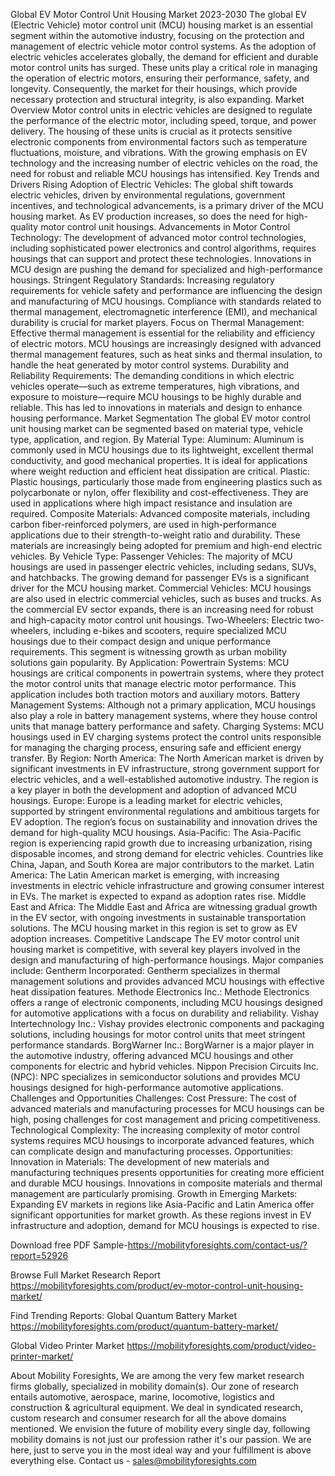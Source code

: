 Global EV Motor Control Unit Housing Market 2023-2030
The global EV (Electric Vehicle) motor control unit (MCU) housing market is an essential segment within the automotive industry, focusing on the protection and management of electric vehicle motor control systems. As the adoption of electric vehicles accelerates globally, the demand for efficient and durable motor control units has surged. These units play a critical role in managing the operation of electric motors, ensuring their performance, safety, and longevity. Consequently, the market for their housings, which provide necessary protection and structural integrity, is also expanding.
Market Overview
Motor control units in electric vehicles are designed to regulate the performance of the electric motor, including speed, torque, and power delivery. The housing of these units is crucial as it protects sensitive electronic components from environmental factors such as temperature fluctuations, moisture, and vibrations. With the growing emphasis on EV technology and the increasing number of electric vehicles on the road, the need for robust and reliable MCU housings has intensified.
Key Trends and Drivers
Rising Adoption of Electric Vehicles: The global shift towards electric vehicles, driven by environmental regulations, government incentives, and technological advancements, is a primary driver of the MCU housing market. As EV production increases, so does the need for high-quality motor control unit housings.
Advancements in Motor Control Technology: The development of advanced motor control technologies, including sophisticated power electronics and control algorithms, requires housings that can support and protect these technologies. Innovations in MCU design are pushing the demand for specialized and high-performance housings.
Stringent Regulatory Standards: Increasing regulatory requirements for vehicle safety and performance are influencing the design and manufacturing of MCU housings. Compliance with standards related to thermal management, electromagnetic interference (EMI), and mechanical durability is crucial for market players.
Focus on Thermal Management: Effective thermal management is essential for the reliability and efficiency of electric motors. MCU housings are increasingly designed with advanced thermal management features, such as heat sinks and thermal insulation, to handle the heat generated by motor control systems.
Durability and Reliability Requirements: The demanding conditions in which electric vehicles operate—such as extreme temperatures, high vibrations, and exposure to moisture—require MCU housings to be highly durable and reliable. This has led to innovations in materials and design to enhance housing performance.
Market Segmentation
The global EV motor control unit housing market can be segmented based on material type, vehicle type, application, and region.
By Material Type:
Aluminum: Aluminum is commonly used in MCU housings due to its lightweight, excellent thermal conductivity, and good mechanical properties. It is ideal for applications where weight reduction and efficient heat dissipation are critical.
Plastic: Plastic housings, particularly those made from engineering plastics such as polycarbonate or nylon, offer flexibility and cost-effectiveness. They are used in applications where high impact resistance and insulation are required.
Composite Materials: Advanced composite materials, including carbon fiber-reinforced polymers, are used in high-performance applications due to their strength-to-weight ratio and durability. These materials are increasingly being adopted for premium and high-end electric vehicles.
By Vehicle Type:
Passenger Vehicles: The majority of MCU housings are used in passenger electric vehicles, including sedans, SUVs, and hatchbacks. The growing demand for passenger EVs is a significant driver for the MCU housing market.
Commercial Vehicles: MCU housings are also used in electric commercial vehicles, such as buses and trucks. As the commercial EV sector expands, there is an increasing need for robust and high-capacity motor control unit housings.
Two-Wheelers: Electric two-wheelers, including e-bikes and scooters, require specialized MCU housings due to their compact design and unique performance requirements. This segment is witnessing growth as urban mobility solutions gain popularity.
By Application:
Powertrain Systems: MCU housings are critical components in powertrain systems, where they protect the motor control units that manage electric motor performance. This application includes both traction motors and auxiliary motors.
Battery Management Systems: Although not a primary application, MCU housings also play a role in battery management systems, where they house control units that manage battery performance and safety.
Charging Systems: MCU housings used in EV charging systems protect the control units responsible for managing the charging process, ensuring safe and efficient energy transfer.
By Region:
North America: The North American market is driven by significant investments in EV infrastructure, strong government support for electric vehicles, and a well-established automotive industry. The region is a key player in both the development and adoption of advanced MCU housings.
Europe: Europe is a leading market for electric vehicles, supported by stringent environmental regulations and ambitious targets for EV adoption. The region’s focus on sustainability and innovation drives the demand for high-quality MCU housings.
Asia-Pacific: The Asia-Pacific region is experiencing rapid growth due to increasing urbanization, rising disposable incomes, and strong demand for electric vehicles. Countries like China, Japan, and South Korea are major contributors to the market.
Latin America: The Latin American market is emerging, with increasing investments in electric vehicle infrastructure and growing consumer interest in EVs. The market is expected to expand as adoption rates rise.
Middle East and Africa: The Middle East and Africa are witnessing gradual growth in the EV sector, with ongoing investments in sustainable transportation solutions. The MCU housing market in this region is set to grow as EV adoption increases.
Competitive Landscape
The EV motor control unit housing market is competitive, with several key players involved in the design and manufacturing of high-performance housings. Major companies include:
Gentherm Incorporated: Gentherm specializes in thermal management solutions and provides advanced MCU housings with effective heat dissipation features.
Methode Electronics Inc.: Methode Electronics offers a range of electronic components, including MCU housings designed for automotive applications with a focus on durability and reliability.
Vishay Intertechnology Inc.: Vishay provides electronic components and packaging solutions, including housings for motor control units that meet stringent performance standards.
BorgWarner Inc.: BorgWarner is a major player in the automotive industry, offering advanced MCU housings and other components for electric and hybrid vehicles.
Nippon Precision Circuits Inc. (NPC): NPC specializes in semiconductor solutions and provides MCU housings designed for high-performance automotive applications.
Challenges and Opportunities
Challenges:
Cost Pressure: The cost of advanced materials and manufacturing processes for MCU housings can be high, posing challenges for cost management and pricing competitiveness.
Technological Complexity: The increasing complexity of motor control systems requires MCU housings to incorporate advanced features, which can complicate design and manufacturing processes.
Opportunities:
Innovation in Materials: The development of new materials and manufacturing techniques presents opportunities for creating more efficient and durable MCU housings. Innovations in composite materials and thermal management are particularly promising.
Growth in Emerging Markets: Expanding EV markets in regions like Asia-Pacific and Latin America offer significant opportunities for market growth. As these regions invest in EV infrastructure and adoption, demand for MCU housings is expected to rise.


Download free PDF Sample-https://mobilityforesights.com/contact-us/?report=52926


Browse Full Market Research Report 
https://mobilityforesights.com/product/ev-motor-control-unit-housing-market/


Find Trending Reports:
Global Quantum Battery Market
https://mobilityforesights.com/product/quantum-battery-market/

Global Video Printer Market
https://mobilityforesights.com/product/video-printer-market/



About Mobility Foresights,
We are among the very few market research firms globally, specialized in mobility domain(s). Our zone of research entails automotive, aerospace, marine, locomotive, logistics and construction & agricultural equipment. We deal in syndicated research, custom research and consumer research for all the above domains mentioned.
We envision the future of mobility every single day, following mobility domains is not just our profession rather it's our passion. We are here, just to serve you in the most ideal way and your fulfillment is above everything else. Contact us -  sales@mobilityforesights.com 
